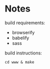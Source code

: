 Notes
=====

build requirements:
* browserify
* babelify
* sass

build instructions:

    cd www & make
